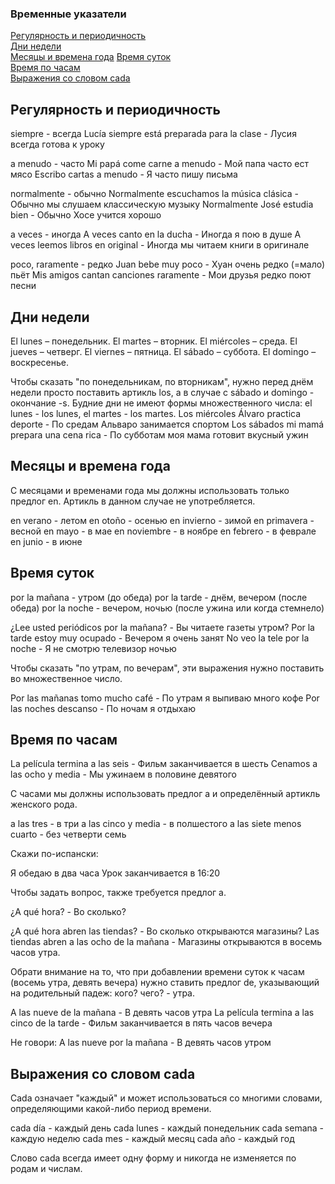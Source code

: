 ### Временные указатели

[Регулярность и периодичность](#regularity_and_frequency)  
[Дни недели](#days_of_week)  
[Месяцы и времена года](#months_time_of_year) 
[Время суток](#time_per_day)  
[Время по часам](#time_for_clock)  
[Выражения со словом cada](#cada)



<a name="regularity_and_frequency"><h2>Регулярность и периодичность</h2></a>
siempre - всегда
Lucía siempre está preparada para la clase - Лусия всегда готова к уроку

a menudo - часто
Mi papá come carne a menudo - Мой папа часто ест мясо
Escribo cartas a menudo - Я часто пишу письма

normalmente - обычно
Normalmente escuchamos la música clásica - Обычно мы слушаем классическую музыку
Normalmente José estudia bien - Обычно Хосе учится хорошо

a veces - иногда
A veces canto en la ducha - Иногда я пою в душе
A veces leemos libros en original - Иногда мы читаем книги в оригинале

poco, raramente - редко
Juan bebe muy poco - Хуан очень редко (=мало) пьёт
Mis amigos cantan canciones raramente - Мои друзья редко поют песни

<a name="regularity_and_frequency"><h2>Дни недели</h2></a>
El lunes – понедельник.
El martes – вторник.
El miércoles – среда.
El jueves – четверг.
El viernes – пятница.
El sábado – суббота.
El domingo – воскресенье.

Чтобы сказать "по понедельникам, по вторникам", нужно перед днём недели просто поставить артикль los, а в случае с sábado и domingo - окончание -s. Будние дни не имеют формы множественного числа: el lunes - los lunes, el martes - los martes.
Los miércoles Álvaro practica deporte - По средам Альваро занимается спортом
Los sábados mi mamá prepara una cena rica - По субботам моя мама готовит вкусный ужин

<a name="regularity_and_frequency"><h2>Месяцы и времена года</h2></a>
С месяцами и временами года мы должны использовать только предлог en. Артикль в данном случае не употребляется.

en verano - летом
en otoño - осенью
en invierno - зимой
en primavera - весной	en mayo - в мае
en noviembre - в ноябре
en febrero - в феврале
en junio - в июне

<a name="time_per_day"><h2>Время суток</h2></a>
por la mañana - утром (до обеда)
por la tarde - днём, вечером (после обеда)
por la noche - вечером, ночью (после ужина или когда стемнело)

¿Lee usted periódicos por la mañana? - Вы читаете газеты утром?
Por la tarde estoy muy ocupado - Вечером я очень занят
No veo la tele por la noche - Я не смотрю телевизор ночью

Чтобы сказать "по утрам, по вечерам", эти выражения нужно поставить во множественное число.

Por las mañanas tomo mucho café - По утрам я выпиваю много кофе
Por las noches descanso - По ночам я отдыхаю

<a name="time_for_clock"><h2> Время по часам</h2></a>
La película termina a las seis - Фильм заканчивается в шесть
Cenamos a las ocho y media - Мы ужинаем в половине девятого

С часами мы должны использовать предлог a и определённый артикль женского рода.

a las tres - в три
a las cinco y media - в полшестого
a las siete menos cuarto - без четверти семь

Скажи по-испански:

Я обедаю в два часа
Урок заканчивается в 16:20

Чтобы задать вопрос, также требуется предлог a.

¿A qué hora? - Во сколько?

¿A qué hora abren las tiendas? - Во сколько открываются магазины?
Las tiendas abren a las ocho de la mañana - Магазины открываются в восемь часов утра.

Обрати внимание на то, что при добавлении времени суток к часам (восемь утра, девять вечера) нужно ставить предлог de, указывающий на родительный падеж: кого? чего? - утра.

A las nueve de la mañana - В девять часов утра
La película termina a las cinco de la tarde - Фильм заканчивается в пять часов вечера

Не говори: A las nueve por la mañana - В девять часов утром

<a name="cada"><h2>Выражения со словом cada</h2></a>
Cada означает "каждый" и может использоваться со многими словами, определяющими какой-либо период времени.

cada día - каждый день
cada lunes - каждый понедельник
cada semana - каждую неделю
cada mes - каждый месяц
cada año - каждый год

Слово cada всегда имеет одну форму и никогда не изменяется по родам и числам.
